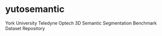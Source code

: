 # yutosemantic
York University Teledyne Optech 3D Semantic Segmentation Benchmark Dataset Repository
